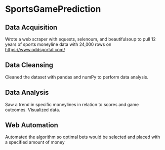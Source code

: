 # SportsGamePrediction

## Data Acquisition
Wrote a web scraper with equests, selenoum, and beautifulsoup to pull 12 years of sports moneyline data with 24,000 rows on https://www.oddsportal.com/

## Data Cleansing
Cleaned the dataset with pandas and numPy to perform data analysis.

## Data Analysis
Saw a trend in specific moneylines in relation to scores and game outcomes. Visualized data.

## Web Automation
Automated the algorithm so optimal bets would be selected and placed with a specified amount of money 
